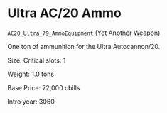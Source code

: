 # Ultra AC/20 Ammo

`AC20_Ultra_79_AmmoEquipment` (Yet Another Weapon)

One ton of ammunition for the Ultra Autocannon/20.

Size: Critical slots: 1

Weight: 1.0 tons

Base Price: 72,000 cbills

Intro year: 3060

